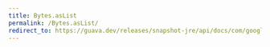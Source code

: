 ```yaml
---
title: Bytes.asList
permalink: /Bytes.asList/
redirect_to: https://guava.dev/releases/snapshot-jre/api/docs/com/google/common/primitives/Bytes.html#asList-byte...-
---
```

